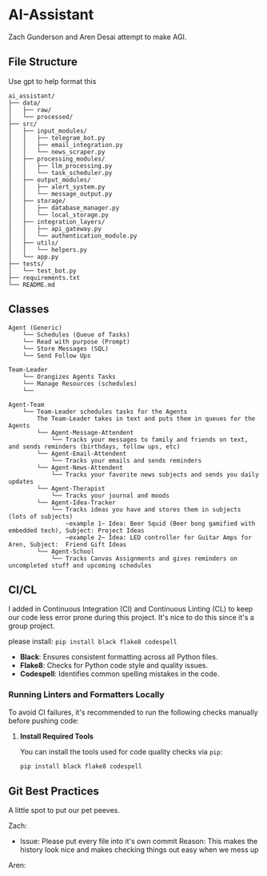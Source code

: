 # AI-Assistant
Zach Gunderson and Aren Desai attempt to make AGI.

## File Structure
Use gpt to help format this

```
ai_assistant/
├── data/
│   ├── raw/
│   └── processed/
├── src/
│   ├── input_modules/
│   │   ├── telegram_bot.py
│   │   ├── email_integration.py
│   │   └── news_scraper.py
│   ├── processing_modules/
│   │   ├── llm_processing.py
│   │   └── task_scheduler.py
│   ├── output_modules/
│   │   ├── alert_system.py
│   │   └── message_output.py
│   ├── storage/
│   │   ├── database_manager.py
│   │   └── local_storage.py
│   ├── integration_layers/
│   │   ├── api_gateway.py
│   │   └── authentication_module.py
│   ├── utils/
│   │   └── helpers.py
│   └── app.py
├── tests/
│   └── test_bot.py
├── requirements.txt
└── README.md
```

## Classes
```
Agent (Generic)
    └── Schedules (Queue of Tasks)
    └── Read with purpose (Prompt)
    └── Store Messages (SQL)
    └── Send Follow Ups

Team-Leader
    └── Orangizes Agents Tasks
    └── Manage Resources (schedules)
    └── 

Agent-Team
    └── Team-Leader schedules tasks for the Agents
        The Team-Leader takes in text and puts them in queues for the Agents
        └── Agent-Message-Attendent
            └── Tracks your messages to family and friends on text, and sends reminders (birthdays, follow ups, etc)
        └── Agent-Email-Attendent
            └── Tracks your emails and sends reminders
        └── Agent-News-Attendent
            └── Tracks your favorite news subjects and sends you daily updates
        └── Agent-Therapist
            └── Tracks your journal and moods
        └── Agent-Idea-Tracker
            └── Tracks ideas you have and stores them in subjects (lots of subjects)
                ~example 1~ Idea: Beer Squid (Beer bong gamified with embedded tech), Subject: Project Ideas 
                ~example 2~ Idea: LED controller for Guitar Amps for Aren, Subject:  Friend Gift Ideas
        └── Agent-School
            └── Tracks Canvas Assignments and gives reminders on uncompleted stuff and upcoming schedules
```
## CI/CL
I added in Continuous Integration (CI) and Continuous Linting (CL) to keep our code less error prone during this project. It's nice to do this since it's a group project.

please install: `pip install black flake8 codespell`

- **Black**: Ensures consistent formatting across all Python files.
- **Flake8**: Checks for Python code style and quality issues.
- **Codespell**: Identifies common spelling mistakes in the code.

### Running Linters and Formatters Locally

To avoid CI failures, it's recommended to run the following checks manually before pushing code:

1. **Install Required Tools**

   You can install the tools used for code quality checks via `pip`:

   ```bash
   pip install black flake8 codespell

## Git Best Practices
A little spot to put our pet peeves.

Zach:
- Issue: Please put every file into it's own commit
    Reason: This makes the history look nice and makes checking things out easy when we mess up

Aren:
